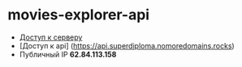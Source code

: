 # movies-explorer-api

* [Доступ к серверу](https://superdiploma.nomoredomains.rocks)
* [Доступ к api] (https://api.superdiploma.nomoredomains.rocks)
* Публичный IP **62.84.113.158**